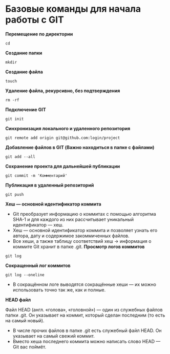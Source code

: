 # Базовые команды для начала работы с GIT

**Перемещение по директории**
```
cd 
```
**Создание папки**
```
mkdir 
```
**Создание файла**
```
touch
```
**Удаление файла, рекурсивно, без подтверждения**
```
rm -rf
```
**Подключение GIT**
```
git init
```
**Синхронизация локального и удаленного репозитория**
```
git remote add origin git@github.com:login/project
```
**Добавление файлов в GIT (Важно находиться в папке с файлами)**
```
git add --all
```
**Сохранение проекта для дальнейшей публикации**
```
git commit -m 'Комментарий'
```
**Публикация в удаленный репозиторий**
```
git push
```
**Хеш — основной идентификатор коммита**


- Git преобразует информацию о коммитах с помощью алгоритма SHA-1 и для каждого из них рассчитывает уникальный идентификатор — хеш.
- Хеш — основной идентификатор коммита и позволяет узнать его автора, дату и содержимое закоммиченных файлов.
- Все хеши, а также таблицу соответствий хеш → информация о коммите Git хранит в папке .git.
**Просмотр логов коммитов**
```
git log
```
**Сокращенный лог коммитов**
```
git log --oneline
```
- В сокращённом логе выводятся сокращённые хеши — их можно использовать точно так же, как и полные.

**HEAD файл**


Файл HEAD (англ. «голова», «головной») — один из служебных файлов папки .git. Он указывает на коммит, который сделан последним (то есть на самый новый).


- В числе прочих файлов в папке .git есть служебный файл HEAD. Он указывает на самый свежий коммит.
- Вместо хеша последнего коммита можно написать слово HEAD — Git вас поймёт.